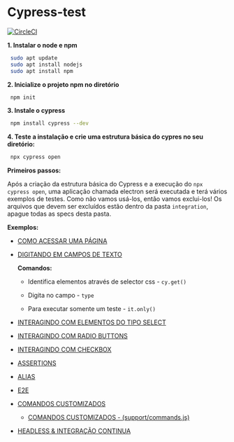 # Cypress-test


[![CircleCI](https://circleci.com/gh/thamyresmoraes/Cypress-test.svg?style=svg)](https://circleci.com/gh/thamyresmoraes/Cypress-test)

**1. Instalar o node e npm**

```sh
 sudo apt update
 sudo apt install nodejs
 sudo apt install npm
```

**2. Inicialize o projeto npm no diretório**

```sh
 npm init
```

**3. Instale o cypress**

```sh
 npm install cypress --dev
```

**4. Teste a instalação e crie uma estrutura básica do cypres no seu diretório:**

```sh
 npx cypress open
 ```



**Primeiros passos:**

Após a criação da estrutura básica do Cypress e a execução do `npx cypress open`, uma aplicação chamada electron será executada e terá vários exemplos de testes. Como não vamos usá-los, então vamos exclui-los! Os arquivos que devem ser excluídos estão dentro da pasta `integration`, apague todas as specs desta pasta. 



**Exemplos:**

- [COMO ACESSAR UMA PÁGINA](https://github.com/thamyresmoraes/Cypress-test/blob/master/cypress/integration/tickets.spec.js#L2)

- [DIGITANDO EM CAMPOS DE TEXTO](https://github.com/thamyresmoraes/Cypress-test/blob/master/cypress/integration/tickets.spec.js#L8-L13)
	
	**Comandos:**

 	* Identifica elementos através de selector css - `cy.get()`

	* Digita no campo - `type`

	* Para executar somente um teste - `it.only()`

- [INTERAGINDO COM ELEMENTOS DO TIPO SELECT](https://github.com/thamyresmoraes/Cypress-test/blob/master/cypress/integration/tickets.spec.js#L17)

- [INTERAGINDO COM RADIO BUTTONS](https://github.com/thamyresmoraes/Cypress-test/blob/master/cypress/integration/tickets.spec.js#L22)

- [INTERAGINDO COM CHECKBOX](https://github.com/thamyresmoraes/Cypress-test/blob/master/cypress/integration/tickets.spec.js#L26-L37)

- [ASSERTIONS](https://github.com/thamyresmoraes/Cypress-test/blob/master/cypress/integration/tickets.spec.js#L40-L49)

- [ALIAS](https://github.com/thamyresmoraes/Cypress-test/blob/master/cypress/integration/tickets.spec.js#L51-L62)

- [E2E](https://github.com/thamyresmoraes/Cypress-test/blob/master/cypress/integration/tickets.spec.js#L66-L94)

- [COMANDOS CUSTOMIZADOS](https://github.com/thamyresmoraes/Cypress-test/blob/master/cypress/integration/tickets.spec.js#L98-L113)
	-  [COMANDOS CUSTOMIZADOS - (support/commands.js)](https://github.com/thamyresmoraes/Cypress-test/blob/master/cypress/support/commands.jss#L28-L33)

- [HEADLESS & INTEGRAÇÃO CONTINUA]()
